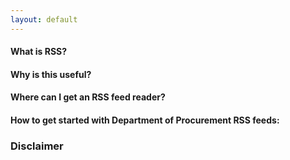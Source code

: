 ```yaml
---
layout: default
---
```

#### What is RSS?


#### Why is this useful?


#### Where can I get an RSS feed reader?


#### How to get started with Department of Procurement RSS feeds:



### Disclaimer
